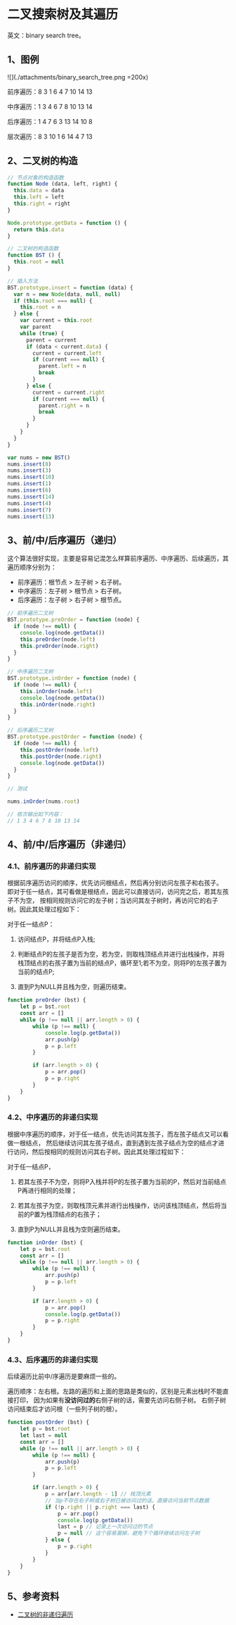 # 二叉搜索树及其遍历

英文：binary search tree。

## 1、图例

![](./attachments/binary_search_tree.png =200x)

前序遍历：8 3 1 6 4 7 10 14 13

中序遍历：1 3 4 6 7 8 10 13 14

后序遍历：1 4 7 6 3 13 14 10 8

层次遍历：8 3 10 1 6 14 4 7 13

## 2、二叉树的构造

``` javascript
// 节点对象的构造函数
function Node (data, left, right) {
  this.data = data
  this.left = left
  this.right = right
}

Node.prototype.getData = function () {
  return this.data
}

// 二叉树的构造函数
function BST () {
  this.root = null
}

// 插入方法
BST.prototype.insert = function (data) {
  var n = new Node(data, null, null)
  if (this.root === null) {
    this.root = n
  } else {
    var current = this.root
    var parent
    while (true) {
      parent = current
      if (data < current.data) {
        current = current.left
        if (current === null) {
          parent.left = n
          break
        }
      } else {
        current = current.right
        if (current === null) {
          parent.right = n
          break
        }
      }
    }
  }
}

var nums = new BST()
nums.insert(8)
nums.insert(3)
nums.insert(10)
nums.insert(1)
nums.insert(6)
nums.insert(14)
nums.insert(4)
nums.insert(7)
nums.insert(13)
```

## 3、前/中/后序遍历（递归）

这个算法很好实现，主要是容易记混怎么样算前序遍历、中序遍历、后续遍历，其遍历顺序分别为：

- 前序遍历：根节点 > 左子树 > 右子树。
- 中序遍历：左子树 > 根节点 > 右子树。
- 后序遍历：左子树 > 右子树 > 根节点。

```javascript
// 前序遍历二叉树
BST.prototype.preOrder = function (node) {
  if (node !== null) {
    console.log(node.getData())
    this.preOrder(node.left)
    this.preOrder(node.right)
  }
}

// 中序遍历二叉树
BST.prototype.inOrder = function (node) {
  if (node !== null) {
    this.inOrder(node.left)
    console.log(node.getData())
    this.inOrder(node.right)
  }
}

// 后序遍历二叉树
BST.prototype.postOrder = function (node) {
  if (node !== null) {
    this.postOrder(node.left)
    this.postOrder(node.right)
    console.log(node.getData())
  }
}

// 测试

nums.inOrder(nums.root)

// 依次输出如下内容：
// 1 3 4 6 7 8 10 13 14
```

## 4、前/中/后序遍历（非递归）

### 4.1、前序遍历的非递归实现

根据前序遍历访问的顺序，优先访问根结点，然后再分别访问左孩子和右孩子。
即对于任一结点，其可看做是根结点，因此可以直接访问，访问完之后，若其左孩子不为空，
按相同规则访问它的左子树；当访问其左子树时，再访问它的右子树。因此其处理过程如下：

对于任一结点P：

1. 访问结点P，并将结点P入栈;

2. 判断结点P的左孩子是否为空，若为空，则取栈顶结点并进行出栈操作，并将栈顶结点的右孩子置为当前的结点P，循环至1;若不为空，则将P的左孩子置为当前的结点P;

3. 直到P为NULL并且栈为空，则遍历结束。

```javascript
function preOrder (bst) {
    let p = bst.root
    const arr = []
    while (p !== null || arr.length > 0) {
        while (p !== null) {
            console.log(p.getData())
            arr.push(p)
            p = p.left
        }

        if (arr.length > 0) {
            p = arr.pop()
            p = p.right
        }
    }
}
```

### 4.2、中序遍历的非递归实现

根据中序遍历的顺序，对于任一结点，优先访问其左孩子，而左孩子结点又可以看做一根结点，
然后继续访问其左孩子结点，直到遇到左孩子结点为空的结点才进行访问，然后按相同的规则访问其右子树。因此其处理过程如下：

对于任一结点P，

1. 若其左孩子不为空，则将P入栈并将P的左孩子置为当前的P，然后对当前结点P再进行相同的处理；

2. 若其左孩子为空，则取栈顶元素并进行出栈操作，访问该栈顶结点，然后将当前的P置为栈顶结点的右孩子；

3. 直到P为NULL并且栈为空则遍历结束。

```javascript
function inOrder (bst) {
    let p = bst.root
    const arr = []
    while (p !== null || arr.length > 0) {
        while (p !== null) {
            arr.push(p)
            p = p.left
        }

        if (arr.length > 0) {
            p = arr.pop()
            console.log(p.getData())
            p = p.right
        }
    }
}
```

### 4.3、后序遍历的非递归实现

后续遍历比前中/序遍历是要麻烦一些的。

遍历顺序：左右根。左路的遍历和上面的思路是类似的，区别是元素出栈时不能直接打印，
因为如果有**没访问过的**右侧子树的话，需要先访问右侧子树。
右侧子树访问结束后才访问根（一些列子树的根）。

```javascript
function postOrder (bst) {
    let p = bst.root
    let last = null
    const arr = []
    while (p !== null || arr.length > 0) {
        while (p !== null) {
            arr.push(p)
            p = p.left
        }

        if (arr.length > 0) {
            p = arr[arr.length - 1] // 栈顶元素
            // 当p不存在右子树或右子树已被访问过的话，直接访问当前节点数据
            if (!p.right || p.right === last) {
                p = arr.pop()
                console.log(p.getData())
                last = p // 记录上一次访问过的节点
                p = null // 这个容易漏掉，避免下个循环继续访问左子树
            } else {
                p = p.right
            }
        }
    }
}
```

## 5、参考资料

- [二叉树的非递归遍历](https://www.cnblogs.com/dolphin0520/archive/2011/08/25/2153720.html)
